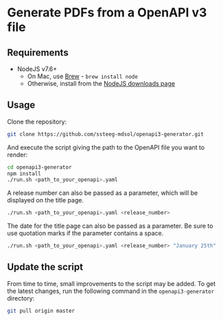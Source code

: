 # Generate PDFs from a OpenAPI v3 file

## Requirements

* NodeJS v7.6+
  * On Mac, use [Brew](https://brew.sh/) - `brew install node`
  * Otherwise, install from the [NodeJS downloads page](https://nodejs.org/en/)


## Usage

Clone the repository:

```sh
git clone https://github.com/ssteeg-mdsol/openapi3-generator.git
```

And execute the script giving the path to the OpenAPI file you want to render:

```sh
cd openapi3-generator
npm install
./run.sh <path_to_your_openapi>.yaml
```

A release number can also be passed as a parameter, which will be displayed on the title page.
```sh
./run.sh <path_to_your_openapi>.yaml <release_number>
```

The date for the title page can also be passed as a parameter. Be sure to use quotation marks if the parameter contains a space.
```sh
./run.sh <path_to_your_openapi>.yaml <release_number> "January 25th"
```


## Update the script

From time to time, small improvements to the script may be added. To get the latest changes, run the following command in the `openapi3-generator` directory:
```sh
git pull origin master
```
